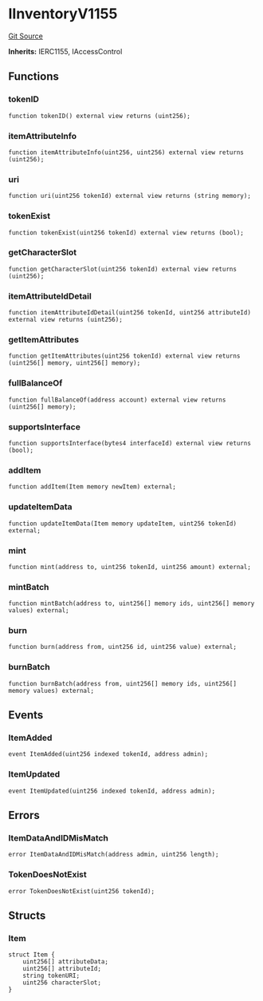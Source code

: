 # IInventoryV1155
[Git Source](https://github.com//Team3dVidyaGames/InventoryContractV3_erc1155/blob/e23597546a42471f889e05b41ed1ab0f8452795d/src/contracts/interfaces/IInventoryV1155.sol)

**Inherits:**
IERC1155, IAccessControl


## Functions
### tokenID


```solidity
function tokenID() external view returns (uint256);
```

### itemAttributeInfo


```solidity
function itemAttributeInfo(uint256, uint256) external view returns (uint256);
```

### uri


```solidity
function uri(uint256 tokenId) external view returns (string memory);
```

### tokenExist


```solidity
function tokenExist(uint256 tokenId) external view returns (bool);
```

### getCharacterSlot


```solidity
function getCharacterSlot(uint256 tokenId) external view returns (uint256);
```

### itemAttributeIdDetail


```solidity
function itemAttributeIdDetail(uint256 tokenId, uint256 attributeId) external view returns (uint256);
```

### getItemAttributes


```solidity
function getItemAttributes(uint256 tokenId) external view returns (uint256[] memory, uint256[] memory);
```

### fullBalanceOf


```solidity
function fullBalanceOf(address account) external view returns (uint256[] memory);
```

### supportsInterface


```solidity
function supportsInterface(bytes4 interfaceId) external view returns (bool);
```

### addItem


```solidity
function addItem(Item memory newItem) external;
```

### updateItemData


```solidity
function updateItemData(Item memory updateItem, uint256 tokenId) external;
```

### mint


```solidity
function mint(address to, uint256 tokenId, uint256 amount) external;
```

### mintBatch


```solidity
function mintBatch(address to, uint256[] memory ids, uint256[] memory values) external;
```

### burn


```solidity
function burn(address from, uint256 id, uint256 value) external;
```

### burnBatch


```solidity
function burnBatch(address from, uint256[] memory ids, uint256[] memory values) external;
```

## Events
### ItemAdded

```solidity
event ItemAdded(uint256 indexed tokenId, address admin);
```

### ItemUpdated

```solidity
event ItemUpdated(uint256 indexed tokenId, address admin);
```

## Errors
### ItemDataAndIDMisMatch

```solidity
error ItemDataAndIDMisMatch(address admin, uint256 length);
```

### TokenDoesNotExist

```solidity
error TokenDoesNotExist(uint256 tokenId);
```

## Structs
### Item

```solidity
struct Item {
    uint256[] attributeData;
    uint256[] attributeId;
    string tokenURI;
    uint256 characterSlot;
}
```

